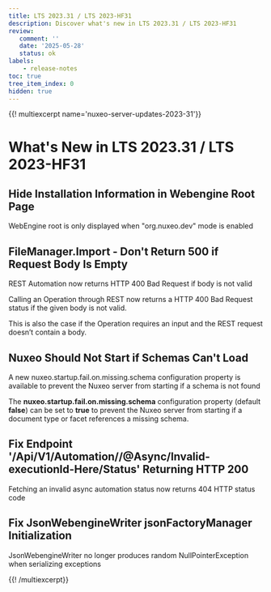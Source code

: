 ```yaml
---
title: LTS 2023.31 / LTS 2023-HF31
description: Discover what's new in LTS 2023.31 / LTS 2023-HF31
review:
   comment: ''
   date: '2025-05-28'
   status: ok
labels:
    - release-notes
toc: true
tree_item_index: 0
hidden: true
---
```


{{! multiexcerpt name='nuxeo-server-updates-2023-31'}}
# What's New in LTS 2023.31 / LTS 2023-HF31

## Hide Installation Information in Webengine Root Page

WebEngine root is only displayed when "org.nuxeo.dev" mode is enabled

## FileManager.Import - Don't Return 500 if Request Body Is Empty

REST Automation now returns HTTP 400 Bad Request if body is not valid

Calling an Operation through REST now returns a HTTP 400 Bad Request status if the given body is not valid.

This is also the case if the Operation requires an input and the REST request doesn’t contain a body.

## Nuxeo Should Not Start if Schemas Can't Load

A new nuxeo.startup.fail.on.missing.schema configuration property is available to prevent the Nuxeo server from starting if a schema is not found

The **nuxeo.startup.fail.on.missing.schema** configuration property (default **false**) can be set to **true** to prevent the Nuxeo server from starting if a document type or facet references a missing schema.

## Fix Endpoint '/Api/V1/Automation/<operation>/@Async/Invalid-executionId-Here/Status' Returning HTTP 200

Fetching an invalid async automation status now returns 404 HTTP status code

## Fix JsonWebengineWriter jsonFactoryManager Initialization

JsonWebengineWriter no longer produces random NullPointerException when serializing exceptions


{{! /multiexcerpt}}
